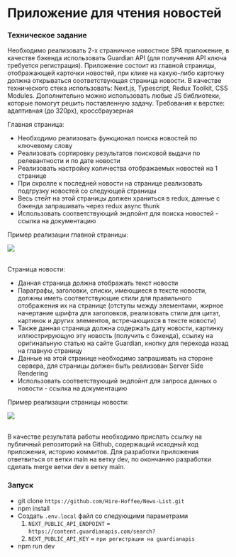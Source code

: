 # Приложение для чтения новостей

### Техническое задание

Необходимо реализовать 2-х страничное новостное SPA приложение, в качестве бэкенда
использовать Guardian API (для получения API ключа требуется регистрация).
Приложение состоит из главной страницы, отображающей карточки новостей, при клике на
какую-либо карточку должна открываться соответствующая страница новости.
В качестве технического стека использовать: Next.js, Typescript, Redux Toolkit, CSS Modules.
Дополнительно можно использовать любые JS библиотеки, которые помогут решить
поставленную задачу.
Требования к верстке: адаптивная (до 320px), кроссбраузерная

Главная страница:

- Необходимо реализовать функционал поиска новостей по ключевому слову
- Реализовать сортировку результатов поисковой выдачи по релевантности и по дате
  новости
- Реализовать настройку количества отображаемых новостей на 1 странице
- При скролле к последней новости на странице реализовать подгрузку новостей со
  следующей страницы
- Весь стейт на этой страницы должен храниться в redux, данные с бэкенда
  запрашивать через redux async thunk
- Использовать соответствующий эндпойнт для поиска новостей - ссылка на
  документацию

Пример реализации главной страницы:

<div>
  <img src="https://i.imgur.com/9D7moGb.png"/>
</div>
<br>

Страница новости:

- Данная страница должна отображать текст новости
- Параграфы, заголовки, списки, имеющиеся в тексте новости, должны иметь
  соответствующие стили для правильного отображения их на странице (отступы
  между элементами, жирное начертание шрифта для заголовков, реализовать стили
  для цитат, картинок и других элементов, встречающихся в тексте новости)
- Также данная страница должна содержать дату новости, картинку иллюстрирующую
  эту новость (получить с бэкенда), ссылку на оригинальную статью на сайте Guardian,
  кнопку для перехода назад на главную страницу
- Данные на этой странице необходимо запрашивать на стороне сервера, для
  страницы должен быть реализован Server Side Rendering
- Использовать соответствующий эндпойнт для запроса данных о новости - ссылка на
  документацию

Пример реализации страницы новости:

<div>
  <img src="https://i.imgur.com/qWnsprR.png"/>
</div>
<br>

В качестве результата работы необходимо прислать ссылку на публичный репозиторий на
Github, содержащий исходный код приложения, историю коммитов. Для разработки
приложения ответвиться от ветки main на ветку dev, по окончанию разработки сделать
merge ветки dev в ветку main.

### Запуск

- git clone `https://github.com/Hire-Hoffee/News-List.git`
- npm install
- Создать `.env.local` файл со следующими параметрами
  1.  `NEXT_PUBLIC_API_ENDPOINT` = `https://content.guardianapis.com/search?`
  2.  `NEXT_PUBLIC_API_KEY` = `при регистрации на guardianapis`
- npm run dev

